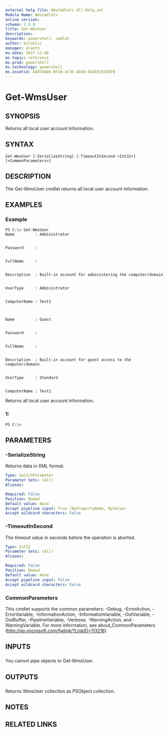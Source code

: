 ```yaml
---
external help file: WmsCmdlets.dll-Help.xml
Module Name: WmsCmdlets
online version: 
schema: 2.0.0
title: Get-WmsUser
description: 
keywords: powershell, cmdlet
author: biranlic
manager: alanth
ms.date: 2017-12-06
ms.topic: reference
ms.prod: powershell
ms.technology: powershell
ms.assetid: EA8744D5-B53A-4C3E-AE80-5D4A9252E6FB
---
```


# Get-WmsUser

## SYNOPSIS
Returns all local user account information.

## SYNTAX

```
Get-WmsUser [-SerializeString] [-TimeoutInSecond <Int32>] [<CommonParameters>]
```

## DESCRIPTION
The Get-WmsUser cmdlet returns all local user account information.

## EXAMPLES

### Example
```
PS C:\> Get-WmsUser
Name         : Administrator


Password     : 


FullName     : 


Description  : Built-in account for administering the computer/domain


UserType     : Administrator


ComputerName : Test1



Name         : Guest


Password     : 


FullName     : 


Description  : Built-in account for guest access to the computer/domain


UserType     : Standard


ComputerName : Test1
```

Returns all local user account information.

### 1:
```
PS C:\>
```

## PARAMETERS

### -SerializeString
Returns data in XML format.

```yaml
Type: SwitchParameter
Parameter Sets: (All)
Aliases: 

Required: False
Position: Named
Default value: None
Accept pipeline input: True (ByPropertyName, ByValue)
Accept wildcard characters: False
```

### -TimeoutInSecond
The timeout value in seconds before the operation is aborted.

```yaml
Type: Int32
Parameter Sets: (All)
Aliases: 

Required: False
Position: Named
Default value: None
Accept pipeline input: False
Accept wildcard characters: False
```

### CommonParameters
This cmdlet supports the common parameters: -Debug, -ErrorAction, -ErrorVariable, -InformationAction, -InformationVariable, -OutVariable, -OutBuffer, -PipelineVariable, -Verbose, -WarningAction, and -WarningVariable. For more information, see about_CommonParameters (http://go.microsoft.com/fwlink/?LinkID=113216).

## INPUTS

###  
You cannot pipe objects to Get-WmsUser.

## OUTPUTS

###  
Returns WmsUser collection as PSObject collection.

## NOTES

## RELATED LINKS

